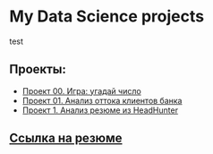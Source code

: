 # My Data Science projects
test
## Проекты:
* [Проект 00. Игра: угадай число](https://github.com/SergeyMarashov/data_science/tree/main/project_00)
* [Проект 01. Анализ оттока клиентов банка](https://github.com/SergeyMarashov/data_science/tree/main/Project_01)
* [Проект 1. Анализ резюме из HeadHunter](https://github.com/SergeyMarashov/data_science/tree/main/Project_1)

## [Ссылка на резюме](https://github.com/SergeyMarashov)
